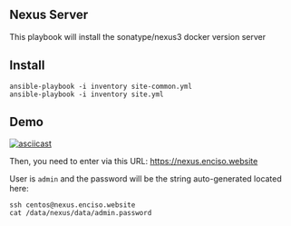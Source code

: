 ## Nexus Server

This playbook will install the sonatype/nexus3 docker version server

## Install

```
ansible-playbook -i inventory site-common.yml
ansible-playbook -i inventory site.yml
```

## Demo

[![asciicast](https://asciinema.org/a/a0vgjZ4IwWiD2W6jR5et1MRDg.svg)](https://asciinema.org/a/a0vgjZ4IwWiD2W6jR5et1MRDg)

Then, you need to enter via this URL: https://nexus.enciso.website

User is `admin` and the password will be the string auto-generated located here:
```
ssh centos@nexus.enciso.website
cat /data/nexus/data/admin.password
```
